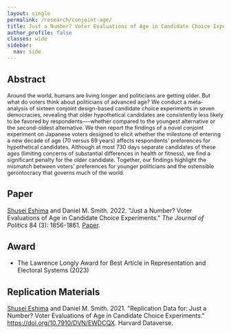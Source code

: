 ```yaml
---
layout: single
permalink: /research/conjoint-age/
title: Just a Number? Voter Evaluations of Age in Candidate Choice Experiments
author_profile: false
classes: wide
sidebar:
  nav: side
---
```

<!--[← Back to Research](/research/)-->

## Abstract
<span style="font-size: 0.9em">
Around the world, humans are living longer and politicians are getting older. But what do voters think about politicians of advanced age? We conduct a meta-analysis of sixteen conjoint design-based candidate choice experiments in seven democracies, revealing that older hypothetical candidates are consistently less likely to be favored by respondents—-whether compared to the youngest alternative or the second-oldest alternative. We then report the findings of a novel conjoint experiment on Japanese voters designed to elicit whether the milestone of entering a new decade of age (70 versus 69 years) affects respondents' preferences for hypothetical candidates. Although at most 730 days separate candidates of these ages (limiting concerns of substantial differences in health or fitness), we find a significant penalty for the older candidate. Together, our findings highlight the mismatch between voters' preferences for younger politicians and the ostensible gerontocracy that governs much of the world.
</span>

## Paper
<u>Shusei Eshima</u> and Daniel M. Smith. 2022. "Just a Number? Voter Evaluations of Age in Candidate Choice Experiments."  _The Journal of Politics_ 84 (3): 1856-1861. <a href="https://www.journals.uchicago.edu/doi/10.1086/719005" target="_blank">Paper</a>.

## Award
* The Lawrence Longly Award for Best Article in Representation and Electoral Systems (2023)

## Replication Materials
<u>Shusei Eshima</u> and Daniel M. Smith. 2021. "Replication Data for: Just a Number? Voter Evaluations of Age in Candidate Choice Experiments." <a href="https://doi.org/10.7910/DVN/EWDCQX" target="_blank">https://doi.org/10.7910/DVN/EWDCQX</a>. Harvard Dataverse.

